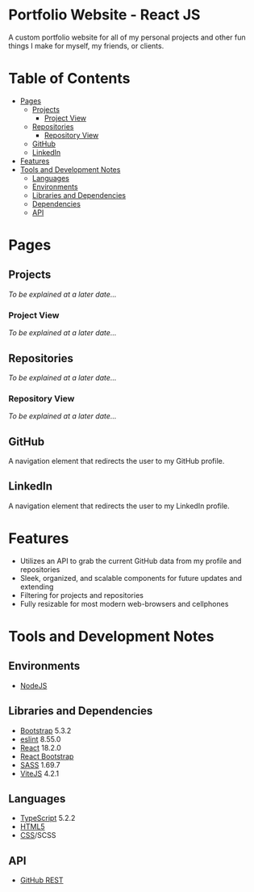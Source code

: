 # Portfolio Website - React JS
A custom portfolio website for all of my personal projects and other fun things I make for myself, my friends, or clients.

# Table of Contents
- [Pages](#Pages)
  - [Projects](#Projects)
    - [Project View](#Project-View)
  - [Repositories](#Repositories)
    - [Repository View](#Repository-View)
  - [GitHub](#GitHub)
  - [LinkedIn](#LinkedIn)
- [Features](#Features)
- [Tools and Development Notes](#Tools-and-Development-Notes)
  - [Languages](#Languages)
  - [Environments](#Environments)
  - [Libraries and Dependencies](#Libraries-and-Dependencies)
  - [Dependencies](#Dependencies)
  - [API](#API)

# Pages

## Projects
_To be explained at a later date..._
### Project View
_To be explained at a later date..._
## Repositories
_To be explained at a later date..._
### Repository View
_To be explained at a later date..._
## GitHub
A navigation element that redirects the user to my GitHub profile.

## LinkedIn
A navigation element that redirects the user to my LinkedIn profile.

# Features
- Utilizes an API to grab the current GitHub data from my profile and repositories
- Sleek, organized, and scalable components for future updates and extending
- Filtering for projects and repositories
- Fully resizable for most modern web-browsers and cellphones

# Tools and Development Notes

## Environments
- [NodeJS](https://nodejs.org/en)

## Libraries and Dependencies
- [Bootstrap](https://getbootstrap.com/) 5.3.2
- [eslint](https://eslint.org/) 8.55.0
- [React](https://react.dev/) 18.2.0
- [React Bootstrap](https://react-bootstrap.netlify.app/)
- [SASS](https://sass-lang.com/) 1.69.7
- [ViteJS](https://vitejs.dev/) 4.2.1

## Languages
- [TypeScript](https://www.typescriptlang.org/) 5.2.2
- [HTML5](https://html.com/html5/)
- [CSS](https://developer.mozilla.org/en-US/docs/Learn/Getting_started_with_the_web/CSS_basics)/SCSS

## API
- [GitHub REST](https://docs.github.com/en/rest?apiVersion=2022-11-28)
